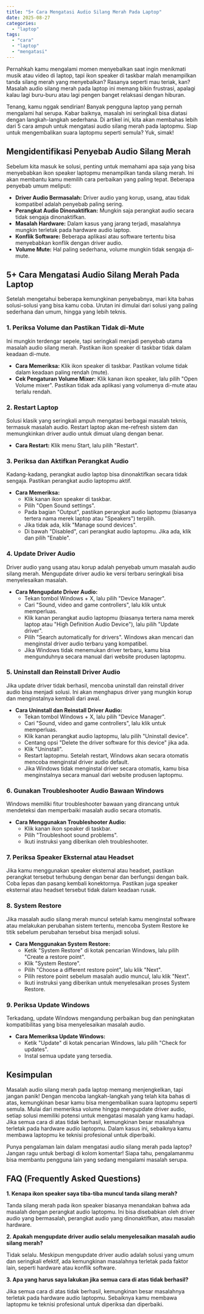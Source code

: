 ```yaml
---
title: "5+ Cara Mengatasi Audio Silang Merah Pada Laptop"
date: 2025-08-27
categories: 
  - "laptop"
tags: 
  - "cara"
  - "laptop"
  - "mengatasi"
---
```


Pernahkah kamu mengalami momen menyebalkan saat ingin menikmati musik atau video di laptop, tapi ikon speaker di taskbar malah menampilkan tanda silang merah yang menyebalkan? Rasanya seperti mau teriak, kan? Masalah audio silang merah pada laptop ini memang bikin frustrasi, apalagi kalau lagi buru-buru atau lagi pengen banget relaksasi dengan hiburan.

Tenang, kamu nggak sendirian! Banyak pengguna laptop yang pernah mengalami hal serupa. Kabar baiknya, masalah ini seringkali bisa diatasi dengan langkah-langkah sederhana. Di artikel ini, kita akan membahas lebih dari 5 cara ampuh untuk mengatasi audio silang merah pada laptopmu. Siap untuk mengembalikan suara laptopmu seperti semula? Yuk, simak!

## Mengidentifikasi Penyebab Audio Silang Merah

Sebelum kita masuk ke solusi, penting untuk memahami apa saja yang bisa menyebabkan ikon speaker laptopmu menampilkan tanda silang merah. Ini akan membantu kamu memilih cara perbaikan yang paling tepat. Beberapa penyebab umum meliputi:

- **Driver Audio Bermasalah:** Driver audio yang korup, usang, atau tidak kompatibel adalah penyebab paling sering.
- **Perangkat Audio Dinonaktifkan:** Mungkin saja perangkat audio secara tidak sengaja dinonaktifkan.
- **Masalah Hardware:** Dalam kasus yang jarang terjadi, masalahnya mungkin terletak pada hardware audio laptop.
- **Konflik Software:** Beberapa aplikasi atau software tertentu bisa menyebabkan konflik dengan driver audio.
- **Volume Mute:** Hal paling sederhana, volume mungkin tidak sengaja di-mute.

## 5+ Cara Mengatasi Audio Silang Merah Pada Laptop

Setelah mengetahui beberapa kemungkinan penyebabnya, mari kita bahas solusi-solusi yang bisa kamu coba. Urutan ini dimulai dari solusi yang paling sederhana dan umum, hingga yang lebih teknis.

### 1\. Periksa Volume dan Pastikan Tidak di-Mute

Ini mungkin terdengar sepele, tapi seringkali menjadi penyebab utama masalah audio silang merah. Pastikan ikon speaker di taskbar tidak dalam keadaan di-mute.

- **Cara Memeriksa:** Klik ikon speaker di taskbar. Pastikan volume tidak dalam keadaan paling rendah (mute).
- **Cek Pengaturan Volume Mixer:** Klik kanan ikon speaker, lalu pilih "Open Volume mixer". Pastikan tidak ada aplikasi yang volumenya di-mute atau terlalu rendah.

### 2\. Restart Laptop

Solusi klasik yang seringkali ampuh mengatasi berbagai masalah teknis, termasuk masalah audio. Restart laptop akan me-refresh sistem dan memungkinkan driver audio untuk dimuat ulang dengan benar.

- **Cara Restart:** Klik menu Start, lalu pilih "Restart".

### 3\. Periksa dan Aktifkan Perangkat Audio

Kadang-kadang, perangkat audio laptop bisa dinonaktifkan secara tidak sengaja. Pastikan perangkat audio laptopmu aktif.

- **Cara Memeriksa:**
    - Klik kanan ikon speaker di taskbar.
    - Pilih "Open Sound settings".
    - Pada bagian "Output", pastikan perangkat audio laptopmu (biasanya tertera nama merek laptop atau "Speakers") terpilih.
    - Jika tidak ada, klik "Manage sound devices".
    - Di bawah "Disabled", cari perangkat audio laptopmu. Jika ada, klik dan pilih "Enable".

### 4\. Update Driver Audio

Driver audio yang usang atau korup adalah penyebab umum masalah audio silang merah. Mengupdate driver audio ke versi terbaru seringkali bisa menyelesaikan masalah.

- **Cara Mengupdate Driver Audio:**
    - Tekan tombol Windows + X, lalu pilih "Device Manager".
    - Cari "Sound, video and game controllers", lalu klik untuk memperluas.
    - Klik kanan perangkat audio laptopmu (biasanya tertera nama merek laptop atau "High Definition Audio Device"), lalu pilih "Update driver".
    - Pilih "Search automatically for drivers". Windows akan mencari dan menginstal driver audio terbaru yang kompatibel.
    - Jika Windows tidak menemukan driver terbaru, kamu bisa mengunduhnya secara manual dari website produsen laptopmu.

### 5\. Uninstall dan Reinstall Driver Audio

Jika update driver tidak berhasil, mencoba uninstall dan reinstall driver audio bisa menjadi solusi. Ini akan menghapus driver yang mungkin korup dan menginstalnya kembali dari awal.

- **Cara Uninstall dan Reinstall Driver Audio:**
    - Tekan tombol Windows + X, lalu pilih "Device Manager".
    - Cari "Sound, video and game controllers", lalu klik untuk memperluas.
    - Klik kanan perangkat audio laptopmu, lalu pilih "Uninstall device".
    - Centang opsi "Delete the driver software for this device" jika ada.
    - Klik "Uninstall".
    - Restart laptopmu. Setelah restart, Windows akan secara otomatis mencoba menginstal driver audio default.
    - Jika Windows tidak menginstal driver secara otomatis, kamu bisa menginstalnya secara manual dari website produsen laptopmu.

### 6\. Gunakan Troubleshooter Audio Bawaan Windows

Windows memiliki fitur troubleshooter bawaan yang dirancang untuk mendeteksi dan memperbaiki masalah audio secara otomatis.

- **Cara Menggunakan Troubleshooter Audio:**
    - Klik kanan ikon speaker di taskbar.
    - Pilih "Troubleshoot sound problems".
    - Ikuti instruksi yang diberikan oleh troubleshooter.

### 7\. Periksa Speaker Eksternal atau Headset

Jika kamu menggunakan speaker eksternal atau headset, pastikan perangkat tersebut terhubung dengan benar dan berfungsi dengan baik. Coba lepas dan pasang kembali konektornya. Pastikan juga speaker eksternal atau headset tersebut tidak dalam keadaan rusak.

### 8\. System Restore

Jika masalah audio silang merah muncul setelah kamu menginstal software atau melakukan perubahan sistem tertentu, mencoba System Restore ke titik sebelum perubahan tersebut bisa menjadi solusi.

- **Cara Menggunakan System Restore:**
    - Ketik "System Restore" di kotak pencarian Windows, lalu pilih "Create a restore point".
    - Klik "System Restore".
    - Pilih "Choose a different restore point", lalu klik "Next".
    - Pilih restore point sebelum masalah audio muncul, lalu klik "Next".
    - Ikuti instruksi yang diberikan untuk menyelesaikan proses System Restore.

### 9\. Periksa Update Windows

Terkadang, update Windows mengandung perbaikan bug dan peningkatan kompatibilitas yang bisa menyelesaikan masalah audio.

- **Cara Memeriksa Update Windows:**
    - Ketik "Update" di kotak pencarian Windows, lalu pilih "Check for updates".
    - Instal semua update yang tersedia.

## Kesimpulan

Masalah audio silang merah pada laptop memang menjengkelkan, tapi jangan panik! Dengan mencoba langkah-langkah yang telah kita bahas di atas, kemungkinan besar kamu bisa mengembalikan suara laptopmu seperti semula. Mulai dari memeriksa volume hingga mengupdate driver audio, setiap solusi memiliki potensi untuk mengatasi masalah yang kamu hadapi. Jika semua cara di atas tidak berhasil, kemungkinan besar masalahnya terletak pada hardware audio laptopmu. Dalam kasus ini, sebaiknya kamu membawa laptopmu ke teknisi profesional untuk diperbaiki.

Punya pengalaman lain dalam mengatasi audio silang merah pada laptop? Jangan ragu untuk berbagi di kolom komentar! Siapa tahu, pengalamanmu bisa membantu pengguna lain yang sedang mengalami masalah serupa.

## FAQ (Frequently Asked Questions)

**1\. Kenapa ikon speaker saya tiba-tiba muncul tanda silang merah?**

Tanda silang merah pada ikon speaker biasanya menandakan bahwa ada masalah dengan perangkat audio laptopmu. Ini bisa disebabkan oleh driver audio yang bermasalah, perangkat audio yang dinonaktifkan, atau masalah hardware.

**2\. Apakah mengupdate driver audio selalu menyelesaikan masalah audio silang merah?**

Tidak selalu. Meskipun mengupdate driver audio adalah solusi yang umum dan seringkali efektif, ada kemungkinan masalahnya terletak pada faktor lain, seperti hardware atau konflik software.

**3\. Apa yang harus saya lakukan jika semua cara di atas tidak berhasil?**

Jika semua cara di atas tidak berhasil, kemungkinan besar masalahnya terletak pada hardware audio laptopmu. Sebaiknya kamu membawa laptopmu ke teknisi profesional untuk diperiksa dan diperbaiki.
